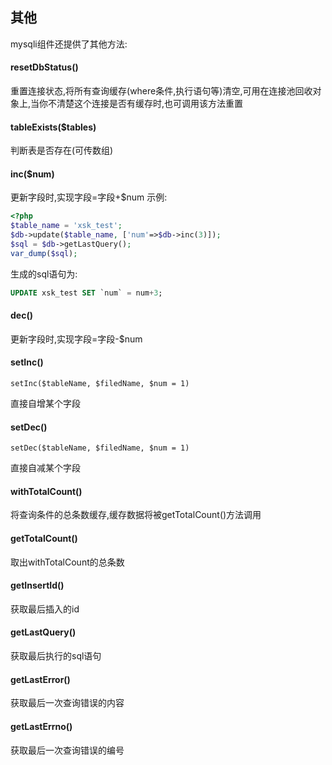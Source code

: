 
## 其他
mysqli组件还提供了其他方法:

####  resetDbStatus()
重置连接状态,将所有查询缓存(where条件,执行语句等)清空,可用在连接池回收对象上,当你不清楚这个连接是否有缓存时,也可调用该方法重置

####  tableExists($tables)
判断表是否存在(可传数组)
####  inc($num)
更新字段时,实现字段=字段+$num
示例:
```php
<?php
$table_name = 'xsk_test';
$db->update($table_name, ['num'=>$db->inc(3)]);
$sql = $db->getLastQuery();
var_dump($sql);
```
生成的sql语句为:
```sql
UPDATE xsk_test SET `num` = num+3;
```
####  dec()
更新字段时,实现字段=字段-$num
####  setInc()
```
setInc($tableName, $filedName, $num = 1)  
```
 直接自增某个字段
####  setDec()
```
setDec($tableName, $filedName, $num = 1)  
```
直接自减某个字段
####  withTotalCount()
将查询条件的总条数缓存,缓存数据将被getTotalCount()方法调用
####  getTotalCount()
取出withTotalCount的总条数
####  getInsertId()
获取最后插入的id
####  getLastQuery()
获取最后执行的sql语句
####  getLastError()
获取最后一次查询错误的内容
####  getLastErrno()
获取最后一次查询错误的编号
